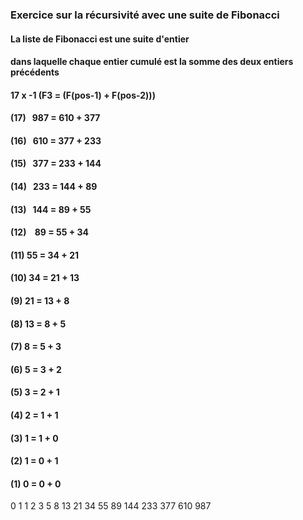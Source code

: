 ### Exercice sur la récursivité avec une suite de Fibonacci

#### La liste de Fibonacci est une suite d'entier
#### dans laquelle chaque entier cumulé est la somme des deux entiers précédents

#### 17 x -1 (F3  = (F(pos-1) + F(pos-2)))

#### (17) &nbsp;&nbsp;987  = 610 + 377
#### (16) &nbsp;&nbsp;610  = 377 + 233
#### (15) &nbsp;&nbsp;377  = 233 + 144
#### (14) &nbsp;&nbsp;233  = 144 + 89
#### (13) &nbsp;&nbsp;144  = 89 + 55
#### (12) &nbsp;&nbsp;&nbsp;89   = 55 + 34
#### (11)  55   = 34 + 21
#### (10)  34   = 21 + 13
#### (9)   21   = 13 + 8
#### (8)   13   = 8 + 5
#### (7)    8   = 5 + 3
#### (6)    5   = 3 + 2
#### (5)    3   = 2 + 1
#### (4)    2   = 1 + 1
#### (3)    1   = 1 + 0
#### (2)    1   = 0 + 1
#### (1)    0   = 0 + 0

0  1  1  2  3  5  8  13  21  34  55  89  144  233  377  610  987
